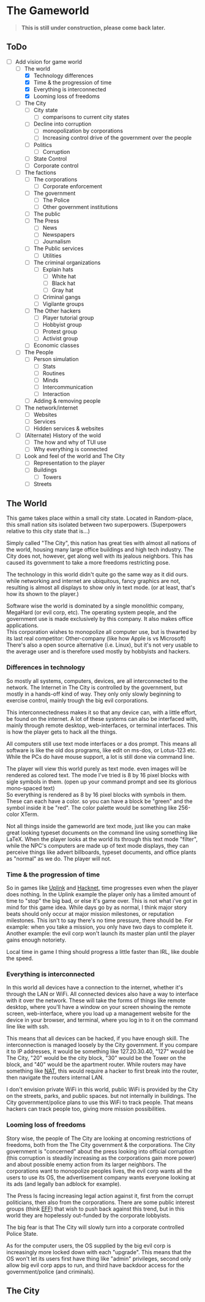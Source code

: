 # The Gameworld
> **This is still under construction, please come back later.**

## ToDo

- [ ] Add vision for game world
    - [ ] The world
        - [x] Technology differences
        - [x] Time & the progression of time
        - [x] Everything is interconnected
        - [x] Looming loss of freedoms
    - [ ] The City
        - [ ] City state
            - [ ] comparisons to current city states
        - [ ] Decline into corruption
            - [ ] monopolization by corporations
            - [ ] Increasing control drive of the government over the people
        - [ ] Politics
            - [ ] Corruption
        - [ ] State Control
        - [ ] Corporate control
    - [ ] The factions
        - [ ] The corporations
            - [ ] Corporate enforcement
        - [ ] The government
            - [ ] The Police
            - [ ] Other government institutions
        - [ ] The public
        - [ ] The Press
            - [ ] News
            - [ ] Newspapers
            - [ ] Journalism
        - [ ] The Public services
            - [ ] Utilities
        - [ ] The criminal organizations
            - [ ] Explain hats
                - [ ] White hat
                - [ ] Black hat
                - [ ] Gray hat
            - [ ] Criminal gangs
            - [ ] Vigilante groups
        - [ ] The Other hackers
            - [ ] Player tutorial group
            - [ ] Hobbyist group
            - [ ] Protest group
            - [ ] Activist group
        - [ ] Economic classes
    - [ ] The People
        - [ ] Person simulation
            - [ ] Stats
            - [ ] Routines
            - [ ] Minds
            - [ ] Intercommunication
            - [ ] Interaction
        - [ ] Adding & removing people
    - [ ] The network/internet
        - [ ] Websites
        - [ ] Services
        - [ ] Hidden services & websites
    - [ ] (Alternate) History of the wold
        - [ ] The how and why of TUI use
        - [ ] Why everything is connected
    - [ ] Look and feel of the world and The City
        - [ ] Representation to the player
        - [ ] Buildings
            - [ ] Towers
        - [ ] Streets

## The World

This game takes place within a small city state. Located in Random-place, this small nation sits isolated between two superpowers. (Superpowers relative to this city state that is...)

Simply called "The City", this nation has great ties with almost all nations of the world, housing many large office buildings and high tech industry. The City does not, however, get along well with its jealous neighbors. This has caused its government to take a more freedoms restricting pose.

The technology in this world didn't quite go the same way as it did ours. while networking and internet are ubiquitous, fancy graphics are not, resulting is almost all displays to show only in text mode. (or at least, that's how its shown to the player.)

Software wise the world is dominated by a single monolithic company, MegaHard (or evil corp, etc). The operating system people, and the government use is made exclusively by this company. It also makes office applications.  
This corporation wishes to monopolize all computer use, but is thwarted by its last real competitor: Other-company (like how Apple is vs Microsoft)  
There's also a open source alternative (i.e. Linux), but it's not very usable to the average user and is therefore used mostly by hobbyists and hackers.

### Differences in technology

So mostly all systems, computers, devices, are all interconnected to the network. The Internet in The City is controlled by the government, but mostly in a hands-off kind of way. They only only slowly beginning to exercise control, mainly trough the big evil corporations.

This interconnectedness makes it so that any device can, with a little effort, be found on the internet. A lot of these systems can also be interfaced with, mainly through remote desktop, web-interfaces, or terminal interfaces. This is how the player gets to hack all the things.

All computers still use text mode interfaces or a dos prompt. This means all software is like the old dos programs, like edit on ms-dos, or Lotus-123 etc.  
While the PCs do have mouse support, a lot is still done via command line.

The player will view this world purely as text mode. even images will be rendered as colored text. The mode I've tried is 8 by 16 pixel blocks with sigle symbols in them. (open up your command prompt and see its glorious mono-spaced text)  
So everything is rendered as 8 by 16 pixel blocks with symbols in them. These can each have a color. so you can have a block be "green" and the symbol inside it be "red". The color palette would be something like 256-color XTerm.

Not all things inside the gameworld are text mode, just like you can make great looking typeset documents on the command line using something like LaTeX. When the player looks at the world its through this text mode "filter", while the NPC's computers are made up of text mode displays, they can perceive things like advert billboards, typeset documents, and office plants as "normal" as we do. The player will not.

### Time & the progression of time

So in games like [Uplink](https://store.steampowered.com/app/1510/Uplink/) and [Hacknet](https://hacknet-os.com/), time progresses even when the player does nothing. In the Uplink example the player only has a limited amount of time to "stop" the big bad, or else it's game over. This is not what i've got in mind for this game idea. While days go by as normal, I think major story beats should only occur at major mission milestones, or reputation milestones. This isn't to say there's no time pressure, there should be. For example: when you take a mission, you only have two days to complete it. Another example: the evil corp won't launch its master plan until the player gains enough notoriety. 

Local time in game I thing should progress a little faster than IRL, like double the speed.

### Everything is interconnected

In this world all devices have a connection to the internet, whether it's through the LAN or WiFi. All connected devices also have a way to interface with it over the network. These will take the forms of things like remote desktop, where you'll have a window on your screen showing the remote screen, web-interface, where you load up a management website for the device in your browser, and terminal, where you log in to it on the command line like with ssh.

This means that all devices can be hacked, if you have enough skill. The interconnection is managed loosely by the City government. If you compare it to IP addresses, it would be something like 127.20.30.40, "127" would be The City, "20" would be the city block, "30" would be the Tower on the block, and "40" would be the apartment router. While routers may have something like [NAT](https://en.wikipedia.org/wiki/Network_address_translation), this would require a hacker to first break into the router, then navigate the routers internal LAN.

I don't envision private WiFi in this world, public WiFi is provided by the City on the streets, parks, and public spaces. but not internally in buildings. The City government/police plans to use this WiFi to track people. That means hackers can track people too, giving more mission possibilities.

### Looming loss of freedoms

Story wise, the people of The City are looking at oncoming restrictions of freedoms, both from the The City government & the corporations. The City government is "concerned" about the press looking into official corruption (this corruption is steadily increasing as the corporations gain more power) and about possible enemy action from its larger neighbors. The corporations want to monopolize peoples lives, the evil corp wants all the users to use its OS, the advertisement company wants everyone looking at its ads (and legally ban adblock for example).

The Press Is facing increasing legal action against it, first from the corrupt politicians, then also from the corporations. There are some public interest groups (think [EFF](https://www.eff.org/)) that wish to push back against this trend, but in this world they are hopelessly out-funded by the corporate lobbyists.

The big fear is that The City will slowly turn into a corporate controlled Police State.

As for the computer users, the OS supplied by the big evil corp is increasingly more locked down with each "upgrade". This means that the OS won't let its users first have thing like "admin" privileges, second only allow big evil corp apps to run, and third have backdoor access for the government/police (and criminals).

## The City
